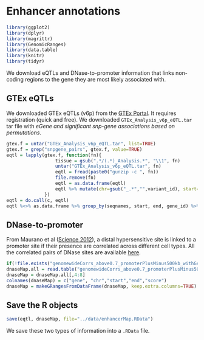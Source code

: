 Enhancer annotations
====================

``` r
library(ggplot2)
library(dplyr)
library(magrittr)
library(GenomicRanges)
library(data.table)
library(knitr)
library(tidyr)
```

We download eQTLs and DNase-to-promoter information that links non-coding regions to the gene they are most likely associated with.

GTEx eQTLs
----------

We downloaded GTEx eQTLs (v6p) from the [GTEx Portal](http://gtexportal.org/home/datasets). It requires registration (quick and free). We downloaded `GTEx_Analysis_v6p_eQTL.tar` tar file with *eGene and significant snp-gene associations based on permutations*.

``` r
gtex.f = untar("GTEx_Analysis_v6p_eQTL.tar", list=TRUE)
gtex.f = grep("snpgene_pairs", gtex.f, value=TRUE)
eqtl = lapply(gtex.f, function(fn){
                  tissue = gsub(".*/(.*)_Analysis.*", "\\1", fn)
                  untar("GTEx_Analysis_v6p_eQTL.tar", fn)
                  eqtl = fread(paste0("gunzip -c ", fn))
                  file.remove(fn)
                  eqtl = as.data.frame(eqtl)
                  eqtl %>% mutate(chr=gsub("_.*","",variant_id), start=gsub(".*_([0-9]+)_.*","\\1", variant_id), start=as.numeric(start), end=start+1, score=-log10(pval_beta)) %>% select(chr, start, end, gene_id, score) %>% mutate(tissue=tissue) %>% makeGRangesFromDataFrame(keep.extra.columns=TRUE)
              })
eqtl = do.call(c, eqtl)
eqtl %<>% as.data.frame %>% group_by(seqnames, start, end, gene_id) %>% summarize(score=mean(score), nb.tis=n(), tissue=paste(tissue, collapse=",")) %>% makeGRangesFromDataFrame(keep.extra.columns=TRUE)
```

DNase-to-promoter
-----------------

From Maurano et al ([Science 2012](http://www.sciencemag.org/content/337/6099/1190.full)), a distal hypersensitive site is linked to a promoter site if their presence are correlated across different cell types. All the correlated pairs of DNase sites are available [here](http://www.uwencode.org/proj/Science_Maurano_Humbert_et_al/data/genomewideCorrs_above0.7_promoterPlusMinus500kb_withGeneNames_35celltypeCategories.bed8.gz).

``` r
if(!file.exists("genomewideCorrs_above0.7_promoterPlusMinus500kb_withGeneNames_35celltypeCategories.bed8.gz")) download.file("https://resources.altius.org/publications/Science_Maurano_Humbert_et_al/data/genomewideCorrs_above0.7_promoterPlusMinus500kb_withGeneNames_35celltypeCategories.bed8.gz", "genomewideCorrs_above0.7_promoterPlusMinus500kb_withGeneNames_35celltypeCategories.bed8.gz")
dnaseMap.all = read.table("genomewideCorrs_above0.7_promoterPlusMinus500kb_withGeneNames_35celltypeCategories.bed8.gz", as.is=TRUE)
dnaseMap = dnaseMap.all[,4:8]
colnames(dnaseMap) = c("gene", "chr","start","end","score")
dnaseMap = makeGRangesFromDataFrame(dnaseMap, keep.extra.columns=TRUE)
```

Save the R objects
------------------

``` r
save(eqtl, dnaseMap, file="../data/enhancerMap.RData")
```

We save these two types of information into a `.RData` file.
